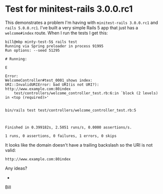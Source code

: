 # Test for minitest-rails 3.0.0.rc1

This demonstrates a problem I'm having with `minitest-rails 3.0.0.rc1` and `rails 5.0.0.rc1`. I've built a very simple Rails 5 app that just has a `welcome#index` route. When I run the tests I get this:

```
bill@mbp minty-test-5$ rails test
Running via Spring preloader in process 91995
Run options: --seed 51295

# Running:

E

Error:
WelcomeController#test_0001_shows index:
URI::InvalidURIError: bad URI(is not URI?): http://www.example.com:80index
    test/controllers/welcome_controller_test.rb:6:in `block (2 levels) in <top (required)>'


bin/rails test test/controllers/welcome_controller_test.rb:5



Finished in 0.399182s, 2.5051 runs/s, 0.0000 assertions/s.

1 runs, 0 assertions, 0 failures, 1 errors, 0 skips
```

It looks like the domain doesn't have a trailing backslash so the URI is not valid:

```
http://www.example.com:80index
```

Any ideas?

-
Bill
